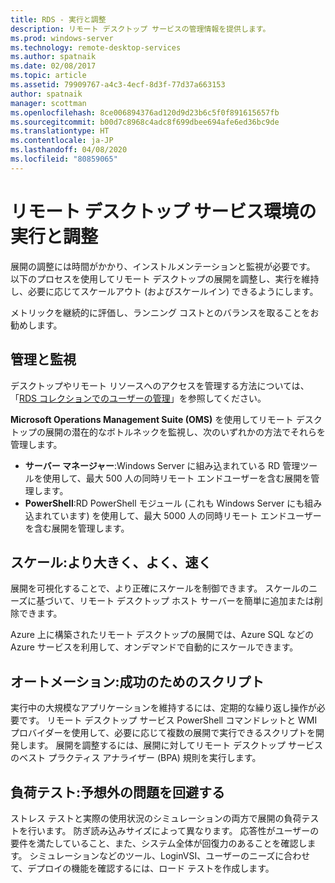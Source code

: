 ```yaml
---
title: RDS - 実行と調整
description: リモート デスクトップ サービスの管理情報を提供します。
ms.prod: windows-server
ms.technology: remote-desktop-services
ms.author: spatnaik
ms.date: 02/08/2017
ms.topic: article
ms.assetid: 79909767-a4c3-4ecf-8d3f-77d37a663153
author: spatnaik
manager: scottman
ms.openlocfilehash: 8ce006894376ad120d9d23b6c5f0f891615657fb
ms.sourcegitcommit: b00d7c8968c4adc8f699dbee694afe6ed36bc9de
ms.translationtype: HT
ms.contentlocale: ja-JP
ms.lasthandoff: 04/08/2020
ms.locfileid: "80859065"
---
```

# <a name="run-and-tune-your-remote-desktop-services-environment"></a>リモート デスクトップ サービス環境の実行と調整

展開の調整には時間がかかり、インストルメンテーションと監視が必要です。 以下のプロセスを使用してリモート デスクトップの展開を調整し、実行を維持し、必要に応じてスケールアウト (およびスケールイン) できるようにします。 

メトリックを継続的に評価し、ランニング コストとのバランスを取ることをお勧めします。

## <a name="management-and-monitoring"></a>管理と監視

デスクトップやリモート リソースへのアクセスを管理する方法については、「[RDS コレクションでのユーザーの管理](rds-user-management.md)」を参照してください。

**Microsoft Operations Management Suite (OMS)** を使用してリモート デスクトップの展開の潜在的なボトルネックを監視し、次のいずれかの方法でそれらを管理します。 

- **サーバー マネージャー**:Windows Server に組み込まれている RD 管理ツールを使用して、最大 500 人の同時リモート エンドユーザーを含む展開を管理します。 
- **PowerShell**:RD PowerShell モジュール (これも Windows Server にも組み込まれています) を使用して、最大 5000 人の同時リモート エンドユーザーを含む展開を管理します。

## <a name="scale-bigger-better-faster"></a>スケール:より大きく、よく、速く

展開を可視化することで、より正確にスケールを制御できます。 スケールのニーズに基づいて、リモート デスクトップ ホスト サーバーを簡単に追加または削除できます。 

Azure 上に構築されたリモート デスクトップの展開では、Azure SQL などの Azure サービスを利用して、オンデマンドで自動的にスケールできます。

## <a name="automation-script-for-success"></a>オートメーション:成功のためのスクリプト

実行中の大規模なアプリケーションを維持するには、定期的な繰り返し操作が必要です。 リモート デスクトップ サービス PowerShell コマンドレットと WMI プロバイダーを使用して、必要に応じて複数の展開で実行できるスクリプトを開発します。 展開を調整するには、展開に対してリモート デスクトップ サービスのベスト プラクティス アナライザー (BPA) 規則を実行します。

## <a name="load-testing-avoid-surprises"></a>負荷テスト:予想外の問題を回避する

ストレス テストと実際の使用状況のシミュレーションの両方で展開の負荷テストを行います。 防ぎ読み込みサイズによって異なります。 応答性がユーザーの要件を満たしていること、また、システム全体が回復力のあることを確認します。 シミュレーションなどのツール、LoginVSI、ユーザーのニーズに合わせて、デプロイの機能を確認するには、ロード テストを作成します。 